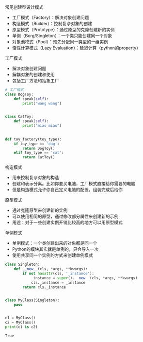 
常见创建型设计模式
- 工厂模式（Factory）：解决对象创建问题
- 构造模式（Builder）：控制复杂对象的创建
- 原型模式（Prototype）：通过原型的克隆创建新的实例
- 单例（Borg/Singleton）：一个类只能创建同一个对象
- 对象池模式（Pool）：预先分配同一类型的一组实例
- 惰性计算模式（Lazy Evaluation）：延迟计算（python的property）

工厂模式
- 解决对象创建问题
- 解耦对象的创建和使用
- 包括工厂方法和抽象工厂


```python
# 工厂模式
class DogToy:
    def speak(self):
        print("wang wang")
        

class CatToy:
    def speak(self):
        print("miao miao")
        
    
def toy_factory(toy_type):
    if toy_type == 'dog':
        return DogToy()
    elif toy_type == 'cat':
        return CatToy()
```

构造模式
- 用来控制复杂对象的构造
- 创建和表示分离。比如你要买电脑，工厂模式直接给你需要的电脑
- 但是构造模式允许你自己定义电脑的配置，组装完成后给你

原型模式
- 通过克隆原型来创建新的实例
- 可以使用相同的原型，通过修改部分属性来创建新的示例
- 用途：对于一些创建实例开销比较高的地方可以用原型模式

单例模式
- 单例模式：一个类创建出来的对象都是同一个
- Python的模块其实就是单例的，只会导入一次
- 使用共享同一个实例的方式来创建单例模式


```python
class Singleton:
    def __new__(cls, *args, **kwargs):
        if not hasattr(cls, '_instance'):
            _instance = super().__new__(cls, *args, **kwargs)
            cls._instance = _instance
        return cls._instance 
    

class MyClass(Singleton):
    pass


c1 = MyClass()
c2 = MyClass()
print(c1 is c2)
```

    True
    


```python

```
